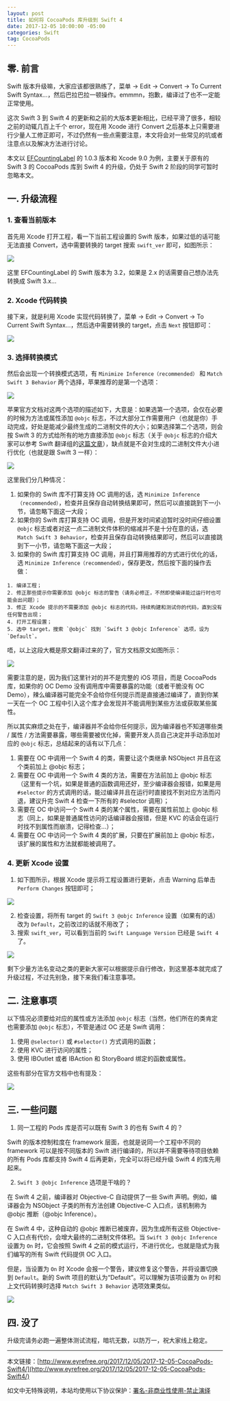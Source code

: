 ```yaml
---
layout: post
title: 如何将 CocoaPods 库升级到 Swift 4
date: 2017-12-05 10:00:00 -05:00
categories: Swift
tag: CocoaPods
---
```


## 零. 前言

Swift 版本升级嘛，大家应该都很熟练了，菜单 -> Edit -> Convert -> To Current Swift Syntax...，然后巴拉巴拉一顿操作。emmmn，抱歉，编译过了也不一定能正常使用。

这次 Swift 3 到 Swift 4 的更新和之前的大版本更新相比，已经平滑了很多，相较之前的动辄几百上千个 error，现在用 Xcode 进行 Convert 之后基本上只需要进行少量人工修正即可，不过仍然有一些点需要注意，本文将会对一些常见的坑或者注意点以及解决方法进行讨论。

本文以 [EFCountingLabel](https://github.com/EyreFree/EFCountingLabel) 的 1.0.3 版本和 Xcode 9.0 为例，主要关于原有的 Swift 3 的 CocoaPods 库到 Swift 4 的升级，仍处于 Swift 2 阶段的同学可暂时忽略本文。

## 一. 升级流程

### 1. 查看当前版本

首先用 Xcode 打开工程，看一下当前工程设置的 Swift 版本，如果过低的话可能无法直接 Convert，选中需要转换的 target 搜索 `swift_ver` 即可，如图所示：

![](http://upload-images.jianshu.io/upload_images/1018190-51f2abcb6ffc474c.jpg?imageMogr2/auto-orient/strip%7CimageView2/2/w/1240)

这里 EFCountingLabel 的 Swift 版本为 3.2，如果是 2.x 的话需要自己想办法先转换成 Swift 3.x...

### 2. Xcode 代码转换

接下来，就是利用 Xcode 实现代码转换了，菜单 -> Edit -> Convert -> To Current Swift Syntax...，然后选中需要转换的 target，点击 `Next` 按钮即可：

![](http://upload-images.jianshu.io/upload_images/1018190-7235c3b6ddb5f4fe.jpg?imageMogr2/auto-orient/strip%7CimageView2/2/w/1240)

### 3. 选择转换模式

然后会出现一个转换模式选项，有 `Minimize Inference（recommended）` 和 `Match Swift 3 Behavior` 两个选择，苹果推荐的是第一个选项：

![](http://upload-images.jianshu.io/upload_images/1018190-d603752b86a67dd9.jpg?imageMogr2/auto-orient/strip%7CimageView2/2/w/1240)

苹果官方文档对这两个选项的描述如下，大意是：如果选第一个选项，会仅在必要的时候为方法或属性添加 `@objc` 标志，不过大部分工作需要用户（也就是你）手动完成，好处是能减少最终生成的二进制文件的大小；如果选择第二个选项，则会按 Swift 3 的方式给所有的地方直接添加 `@objc` 标志（关于 `@objc` 标志的介绍大家可以参考 Swift 翻译组的[这篇文章](http://swift.gg/2016/04/20/swift-qa-2016-04-20/)），缺点就是不会对生成的二进制文件大小进行优化（也就是跟 Swift 3 一样）：

![](http://upload-images.jianshu.io/upload_images/1018190-0565c3371c173e78.jpg?imageMogr2/auto-orient/strip%7CimageView2/2/w/1240)

这里我们分几种情况：

1. 如果你的 Swift 库不打算支持 OC 调用的话，选 `Minimize Inference（recommended）`，检查并且保存自动转换结果即可，然后可以直接跳到下一小节，请忽略下面这一大段；
2. 如果你的 Swift 库打算支持 OC 调用，但是开发时间紧迫暂时没时间仔细设置 `@objc` 标志或者对这一点二进制文件体积的缩减并不是十分在意的话，选 `Match Swift 3 Behavior`，检查并且保存自动转换结果即可，然后可以直接跳到下一小节，请忽略下面这一大段；
3. 如果你的 Swift 库打算支持 OC 调用，并且打算用推荐的方式进行优化的话，选 `Minimize Inference（recommended）`，保存更改，然后按下面的操作去做：

```
1. 编译工程；
2. 修正那些提示你需要添加 @objc 标志的警告（请务必修正，不然即使编译能过运行时也可能会出问题）；
3. 修正 Xcode 提示的不需要添加 @objc 标志的代码，持续构建和测试你的代码，直到没有任何警告出现；
4. 打开工程设置；
5. 选中 target，搜索 `@objc` 找到 `Swift 3 @objc Inference` 选项，设为 `Default`。
```

唔，以上这段大概是原文翻译过来的了，官方文档原文如图所示：

![](http://upload-images.jianshu.io/upload_images/1018190-57b6b30c33b54e1f.jpg?imageMogr2/auto-orient/strip%7CimageView2/2/w/1240)

需要注意的是，因为我们这里针对的并不是完整的 iOS 项目，而是 CocoaPods 库，如果你的 OC Demo 没有调用库中需要暴露的功能（或者干脆没有 OC Demo），辣么编译器可能完全不会给你任何提示而是直接通过编译了，直到你某一天在一个 OC 工程中引入这个库才会发现并不能调用到某些方法或获取某些属性。

所以其实麻烦之处在于，编译器并不会给你任何提示，因为编译器也不知道哪些类 / 属性 / 方法需要暴露，哪些需要被优化掉，需要开发人员自己决定并手动添加对应的 `@objc` 标志，总结起来的话有以下几点：

1. 需要在 OC 中调用一个 Swift 4 的类，需要让这个类继承 NSObject 并且在这个类前加上 @objc 标志；
2. 需要在 OC 中调用一个 Swift 4 类的方法，需要在方法前加上 @objc 标志（这里有一个坑，如果是普通的函数调用还好，至少编译器会报错，如果是用 `#selector` 的方式调用的话，能过编译并且在运行时直接找不到对应方法而闪退，建议升完 Swift 4 检查一下所有的 #selector 调用）；
3. 需要在 OC 中访问一个 Swift 4 类的某个属性，需要在属性前加上 @objc 标志（同上，如果是普通属性访问的话编译器会报错，但是 KVC 的话会在运行时找不到属性而崩溃，记得检查...）；
4. 需要在 OC 中访问一个 Swift 4 类的扩展，只要在扩展前加上 @objc 标志，该扩展的属性和方法就都能被调用了。

### 4. 更新 Xcode 设置

1. 如下图所示，根据 Xcode 提示将工程设置进行更新，点击 Warning 后单击 `Perform Changes` 按钮即可；

![](http://upload-images.jianshu.io/upload_images/1018190-450ad5a3dfe1641f.jpg?imageMogr2/auto-orient/strip%7CimageView2/2/w/1240)

2. 检查设置，将所有 target 的 `Swift 3 @objc Inference` 设置（如果有的话）改为 `Default`，之前改过的话就不用改了；
3. 搜索 `swift_ver`，可以看到当前的 `Swift Language Version` 已经是 `Swift 4` 了。

![](http://upload-images.jianshu.io/upload_images/1018190-d10ebceafdcfcb6a.jpg?imageMogr2/auto-orient/strip%7CimageView2/2/w/1240)

剩下少量方法名变动之类的更新大家可以根据提示自行修改，到这里基本就完成了升级过程，不过先别急，接下来我们看注意事项。

## 二. 注意事项

以下情况必须要给对应的属性或方法添加 `@objc` 标志（当然，他们所在的类肯定也需要添加 `@objc` 标志），不管是通过 OC 还是 Swift 调用：

1. 使用 `@selector()` 或 `#selector()` 方式调用的函数；
2. 使用 KVC 进行访问的属性；
3. 使用 IBOutlet 或者 IBAction 和 StoryBoard 绑定的函数或属性。

这些有部分在官方文档中也有提及：

![](http://upload-images.jianshu.io/upload_images/1018190-940d3152de88724d.jpg?imageMogr2/auto-orient/strip%7CimageView2/2/w/1240)

## 三. 一些问题

1. 同一工程的 Pods 库是否可以既有 Swift 3 的也有 Swift 4 的？

Swift 的版本控制粒度在 framework 层面，也就是说同一个工程中不同的 framework 可以是按不同版本的 Swift 进行编译的，所以并不需要等待项目依赖的所有 Pods 库都支持 Swift 4 后再更新，完全可以将已经升级 Swift 4 的库先用起来。

2. `Swift 3 @objc Inference` 选项是干啥的？

在 Swift 4 之前，编译器对 Objective-C 自动提供了一些 Swift 声明。例如，编译器会为 NSObject 子类的所有方法创建 Objective-C 入口点，该机制称为 @objc 推断（@objc Inference）。

在 Swift 4 中，这种自动的 @objc 推断已被废弃，因为生成所有这些 Objective-C 入口点有代价，会增大最终的二进制文件体积。当 `Swift 3 @objc Inference` 设置为 `On` 时，它会按照 Swift 4 之前的模式运行，不进行优化，也就是隐式为我们编写的所有 Swift 代码提供 OC 入口。

但是，当设置为 `On` 时 Xcode 会报一个警告，建议修复这个警告，并将设置切换到 `Default`。新的 Swift 项目的默认为“Default”。可以理解为该项设置为 `On` 时和上文代码转换时选择 `Match Swift 3 Behavior` 选项效果类似。

![](http://upload-images.jianshu.io/upload_images/1018190-f32398e06f3f1538.jpg?imageMogr2/auto-orient/strip%7CimageView2/2/w/1240)

## 四. 没了

升级完请务必跑一遍整体测试流程，暗坑无数，以防万一，祝大家线上稳定。

---

本文链接：[http://www.eyrefree.org/2017/12/05/2017-12-05-CocoaPods-Swift4/](http://www.eyrefree.org/2017/12/05/2017-12-05-CocoaPods-Swift4/)

如文中无特殊说明，本站均使用以下协议保护：[署名-非商业性使用-禁止演绎](http://creativecommons.org/licenses/by-nc-nd/3.0/cn/)
